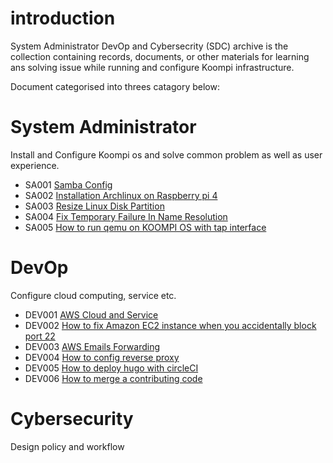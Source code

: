 # introduction
System Administrator DevOp and Cybersecrity (SDC) archive is the collection containing records, documents, or other materials for learning ans solving issue while running and configure Koompi infrastructure.

Document categorised into threes catagory below:
# System Administrator

 Install and Configure Koompi os and solve common problem as well as user experience.

 * SA001 [Samba Config](/sa/samba/)
 * SA002 [Installation Archlinux on Raspberry pi 4](/sa/install_Arch_rasp_pi_4_002.md)
 * SA003 [Resize Linux Disk Partition](sa/resized-linux-disk-partition.md)
 * SA004 [Fix Temporary Failure In Name Resolution](/sa/fix-temporary-failure-in-name-resolution.md)
 * SA005 [How to run qemu on KOOMPI OS with tap interface](/sa/qemu-on-koompi-os-with-bridge_005.md)

 # DevOp
Configure cloud computing, service etc.

 * DEV001 [AWS Cloud and Service](/dev/aws_learning001.md)
 * DEV002 [How to fix Amazon EC2 instance when you accidentally block port 22](dev/fixing-aws-ec2-ufw-block-port-22.002.md)
 * DEV003 [AWS Emails Forwarding ](/dev/aws-forward-mail003.md)
 * DEV004 [How to config reverse proxy](dev/nginx_reverse_proxy004.md)
 * DEV005 [How to deploy hugo with circleCI](dev/how-to-deploy-hugo-circleci.md)
 * DEV006 [How to merge a contributing code](dev/how-to-merge-a-contributing-code.md)

 # Cybersecurity

Design policy and workflow
